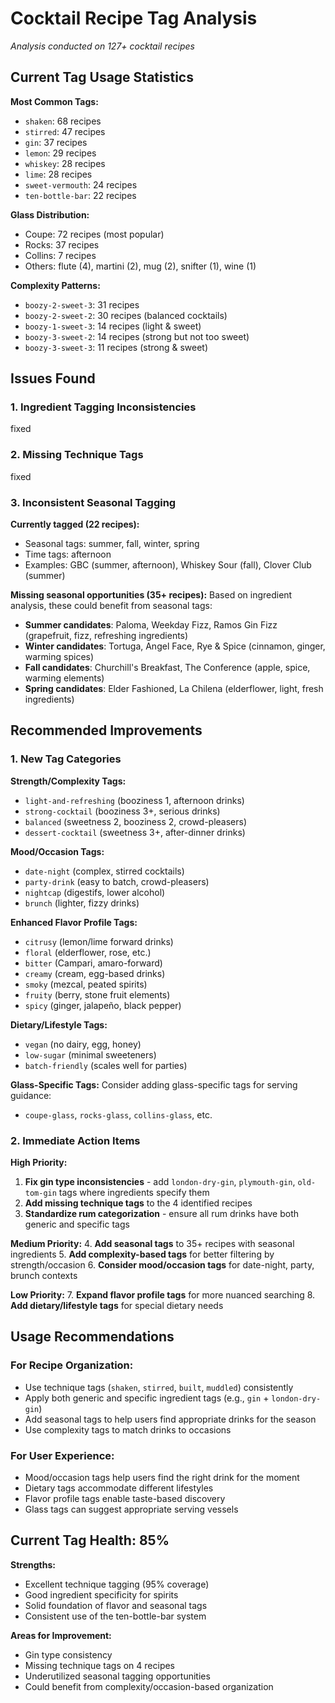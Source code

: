 # Cocktail Recipe Tag Analysis

*Analysis conducted on 127+ cocktail recipes*

## Current Tag Usage Statistics

**Most Common Tags:**
- `shaken`: 68 recipes
- `stirred`: 47 recipes  
- `gin`: 37 recipes
- `lemon`: 29 recipes
- `whiskey`: 28 recipes
- `lime`: 28 recipes
- `sweet-vermouth`: 24 recipes
- `ten-bottle-bar`: 22 recipes

**Glass Distribution:**
- Coupe: 72 recipes (most popular)
- Rocks: 37 recipes
- Collins: 7 recipes
- Others: flute (4), martini (2), mug (2), snifter (1), wine (1)

**Complexity Patterns:**
- `boozy-2-sweet-3`: 31 recipes
- `boozy-2-sweet-2`: 30 recipes (balanced cocktails)
- `boozy-1-sweet-3`: 14 recipes (light & sweet)
- `boozy-3-sweet-2`: 14 recipes (strong but not too sweet)
- `boozy-3-sweet-3`: 11 recipes (strong & sweet)

## Issues Found

### 1. Ingredient Tagging Inconsistencies

fixed

### 2. Missing Technique Tags

fixed

### 3. Inconsistent Seasonal Tagging

**Currently tagged (22 recipes):**
- Seasonal tags: summer, fall, winter, spring
- Time tags: afternoon
- Examples: GBC (summer, afternoon), Whiskey Sour (fall), Clover Club (summer)

**Missing seasonal opportunities (35+ recipes):**
Based on ingredient analysis, these could benefit from seasonal tags:
- **Summer candidates**: Paloma, Weekday Fizz, Ramos Gin Fizz (grapefruit, fizz, refreshing ingredients)
- **Winter candidates**: Tortuga, Angel Face, Rye & Spice (cinnamon, ginger, warming spices)
- **Fall candidates**: Churchill's Breakfast, The Conference (apple, spice, warming elements)
- **Spring candidates**: Elder Fashioned, La Chilena (elderflower, light, fresh ingredients)

## Recommended Improvements

### 1. New Tag Categories

**Strength/Complexity Tags:**
- `light-and-refreshing` (booziness 1, afternoon drinks)
- `strong-cocktail` (booziness 3+, serious drinks)
- `balanced` (sweetness 2, booziness 2, crowd-pleasers)
- `dessert-cocktail` (sweetness 3+, after-dinner drinks)

**Mood/Occasion Tags:**
- `date-night` (complex, stirred cocktails)
- `party-drink` (easy to batch, crowd-pleasers)
- `nightcap` (digestifs, lower alcohol)
- `brunch` (lighter, fizzy drinks)

**Enhanced Flavor Profile Tags:**
- `citrusy` (lemon/lime forward drinks)
- `floral` (elderflower, rose, etc.)
- `bitter` (Campari, amaro-forward)
- `creamy` (cream, egg-based drinks)
- `smoky` (mezcal, peated spirits)
- `fruity` (berry, stone fruit elements)
- `spicy` (ginger, jalapeño, black pepper)

**Dietary/Lifestyle Tags:**
- `vegan` (no dairy, egg, honey)
- `low-sugar` (minimal sweeteners)
- `batch-friendly` (scales well for parties)

**Glass-Specific Tags:**
Consider adding glass-specific tags for serving guidance:
- `coupe-glass`, `rocks-glass`, `collins-glass`, etc.

### 2. Immediate Action Items

**High Priority:**
1. **Fix gin type inconsistencies** - add `london-dry-gin`, `plymouth-gin`, `old-tom-gin` tags where ingredients specify them
2. **Add missing technique tags** to the 4 identified recipes
3. **Standardize rum categorization** - ensure all rum drinks have both generic and specific tags

**Medium Priority:**
4. **Add seasonal tags** to 35+ recipes with seasonal ingredients
5. **Add complexity-based tags** for better filtering by strength/occasion
6. **Consider mood/occasion tags** for date-night, party, brunch contexts

**Low Priority:**
7. **Expand flavor profile tags** for more nuanced searching
8. **Add dietary/lifestyle tags** for special dietary needs

## Usage Recommendations

### For Recipe Organization:
- Use technique tags (`shaken`, `stirred`, `built`, `muddled`) consistently
- Apply both generic and specific ingredient tags (e.g., `gin` + `london-dry-gin`)
- Add seasonal tags to help users find appropriate drinks for the season
- Use complexity tags to match drinks to occasions

### For User Experience:
- Mood/occasion tags help users find the right drink for the moment
- Dietary tags accommodate different lifestyles
- Flavor profile tags enable taste-based discovery
- Glass tags can suggest appropriate serving vessels

## Current Tag Health: 85%

**Strengths:**
- Excellent technique tagging (95% coverage)
- Good ingredient specificity for spirits
- Solid foundation of flavor and seasonal tags
- Consistent use of the ten-bottle-bar system

**Areas for Improvement:**
- Gin type consistency
- Missing technique tags on 4 recipes
- Underutilized seasonal tagging opportunities
- Could benefit from complexity/occasion-based organization

